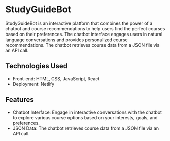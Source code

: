 # StudyGuideBot

StudyGuideBot is an interactive platform that combines the power of a chatbot and course recommendations to help users find the perfect courses based on their preferences. The chatbot interface engages users in natural language conversations and provides personalized course recommendations. The chatbot retrieves course data from a JSON file via an API call.

## Technologies Used

- Front-end: HTML, CSS, JavaScript, React
- Deployment: Netlify

## Features

- Chatbot Interface: Engage in interactive conversations with the chatbot to explore various course options based on your interests, goals, and preferences.
- JSON Data: The chatbot retrieves course data from a JSON file via an API call.
